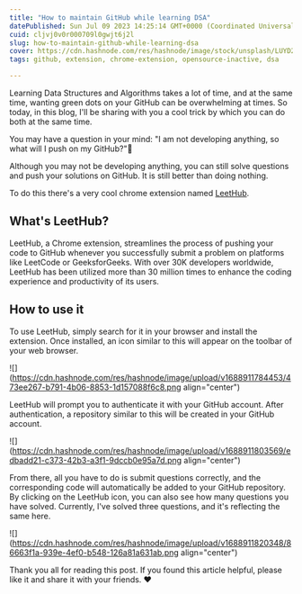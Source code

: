 ```yaml
---
title: "How to maintain GitHub while learning DSA"
datePublished: Sun Jul 09 2023 14:25:14 GMT+0000 (Coordinated Universal Time)
cuid: cljvj0v0r000709l0gwjt6j2l
slug: how-to-maintain-github-while-learning-dsa
cover: https://cdn.hashnode.com/res/hashnode/image/stock/unsplash/LUYD2b7MNrg/upload/306e8a750679c16e83d593796771fcfa.jpeg
tags: github, extension, chrome-extension, opensource-inactive, dsa

---
```


Learning Data Structures and Algorithms takes a lot of time, and at the same time, wanting green dots on your GitHub can be overwhelming at times. So today, in this blog, I'll be sharing with you a cool trick by which you can do both at the same time.

You may have a question in your mind: "I am not developing anything, so what will I push on my GitHub?"🤔

Although you may not be developing anything, you can still solve questions and push your solutions on GitHub. It is still better than doing nothing.

To do this there's a very cool chrome extension named [LeetHub](https://chrome.google.com/webstore/detail/leethub/aciombdipochlnkbpcbgdpjffcfdbggi).

## What's LeetHub?

LeetHub, a Chrome extension, streamlines the process of pushing your code to GitHub whenever you successfully submit a problem on platforms like LeetCode or GeeksforGeeks. With over 30K developers worldwide, LeetHub has been utilized more than 30 million times to enhance the coding experience and productivity of its users.

## How to use it

To use LeetHub, simply search for it in your browser and install the extension. Once installed, an icon similar to this will appear on the toolbar of your web browser.

![](https://cdn.hashnode.com/res/hashnode/image/upload/v1688911784453/473ee267-b791-4b06-8853-1d157088f6c8.png align="center")

LeetHub will prompt you to authenticate it with your GitHub account. After authentication, a repository similar to this will be created in your GitHub account.

![](https://cdn.hashnode.com/res/hashnode/image/upload/v1688911803569/edbadd21-c373-42b3-a3f1-9dccb0e95a7d.png align="center")

From there, all you have to do is submit questions correctly, and the corresponding code will automatically be added to your GitHub repository. By clicking on the LeetHub icon, you can also see how many questions you have solved. Currently, I've solved three questions, and it's reflecting the same here.

![](https://cdn.hashnode.com/res/hashnode/image/upload/v1688911820348/86663f1a-939e-4ef0-b548-126a81a631ab.png align="center")

Thank you all for reading this post. If you found this article helpful, please like it and share it with your friends. ❤️